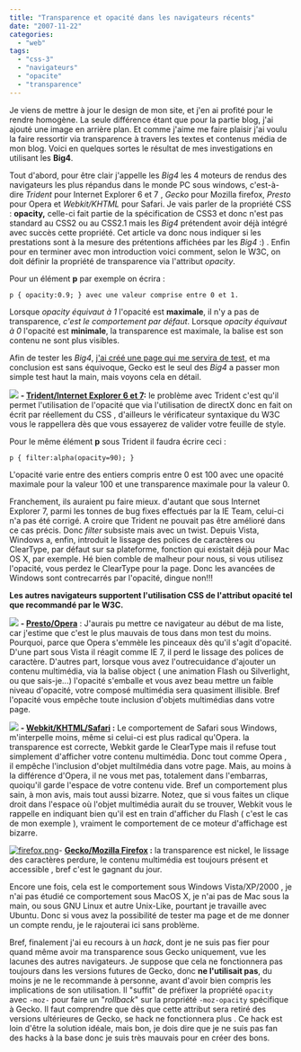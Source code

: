 ```yaml
---
title: "Transparence et opacité dans les navigateurs récents"
date: "2007-11-22"
categories: 
  - "web"
tags: 
  - "css-3"
  - "navigateurs"
  - "opacite"
  - "transparence"
---
```


Je viens de mettre à jour le design de mon site, et j'en ai profité pour le rendre homogène. La seule différence étant que pour la partie blog, j'ai ajouté une image en arrière plan. Et comme j'aime me faire plaisir j'ai voulu la faire ressortir via transparence à travers les textes et contenus média de mon blog. Voici en quelques sortes le résultat de mes investigations en utilisant les **Big4**.

Tout d'abord, pour être clair j'appelle les _Big4_ les 4 moteurs de rendus des navigateurs les plus répandus dans le monde PC sous windows, c'est-à-dire _Trident_ pour Internet Explorer 6 et 7 , _Gecko_ pour Mozilla firefox, _Presto_ pour Opera et _Webkit/KHTML_ pour Safari. Je vais parler de la propriété CSS : **opacity,** celle-ci fait partie de la spécification de CSS3 et donc n'est pas standard au CSS2 ou au CSS2.1 mais les _Big4_ prétendent avoir déjà intégré avec succès cette propriété. Cet article va donc nous indiquer si les prestations sont à la mesure des prétentions affichées par les _Big4_ :) . Enfin pour en terminer avec mon introduction voici comment, selon le W3C, on doit définir la propriété de transparence via l'attribut _opacity_.

Pour un élément **p** par exemple on écrira :

`p { opacity:0.9; } avec une valeur comprise entre 0 et 1.`

Lorsque _opacity équivaut à 1_ l'opacité est **maximale**, il n'y a pas de transparence, _c'est le comportement par défaut_. Lorsque _opacity équivaut à 0_ l'opacité est **minimale**, la transparence est maximale, la balise est son contenu ne sont plus visibles.

Afin de tester les _Big4_, [j'ai créé une page qui me servira de test](http://nyams.planbweb.com/test/opacity/ "la page de test de l'opacité"), et ma conclusion est sans équivoque, Gecko est le seul des _Big4_ a passer mon simple test haut la main, mais voyons cela en détail.

[![](images/ie.thumbnail.png)](http://www.nyamsprod.com/blog/wp-content/uploads/2007/11/trident.jpg "le rendu de la page sous Trident") **\- [Trident/Internet Explorer 6 et 7](http://www.nyamsprod.com/blog/wp-content/uploads/2007/11/trident.jpg "le rendu de la page sous Trident"):** le problème avec Trident c'est qu'il permet l'utilisation de l'opacité que via l'utilisation de directX donc en fait on écrit par réellement du CSS , d'ailleurs le vérificateur syntaxique du W3C vous le rappellera dès que vous essayerez de valider votre feuille de style.

Pour le même élément **p** sous Trident il faudra écrire ceci :

`p { filter:alpha(opacity=90); }`

L'opacité varie entre des entiers compris entre 0 est 100 avec une opacité maximale pour la valeur 100 et une transparence maximale pour la valeur 0.

Franchement, ils auraient pu faire mieux. d'autant que sous Internet Explorer 7, parmi les tonnes de bug fixes effectués par la IE Team, celui-ci n'a pas été corrigé. A croire que Trident ne pouvait pas être amélioré dans ce cas précis. Donc _filter_ subsiste mais avec un twist. Depuis Vista, Windows a, enfin, introduit le lissage des polices de caractères ou ClearType, par défaut sur sa plateforme, fonction qui existait déjà pour Mac OS X, par exemple. Hé bien comble de malheur pour nous, si vous utilisez l'opacité, vous perdez le ClearType pour la page. Donc les avancées de Windows sont contrecarrés par l'opacité, dingue non!!!

**Les autres navigateurs supportent l'utilisation CSS de l'attribut opacité tel que recommandé par le W3C.**

[![](images/presto.thumbnail.png)](http://www.nyamsprod.com/blog/wp-content/uploads/2007/11/presto.jpg "le rendu de la page sous Presto") **\- [Presto/Opera](http://www.nyamsprod.com/blog/wp-content/uploads/2007/11/presto.jpg "le rendu de la page sous Presto")** : J'aurais pu mettre ce navigateur au début de ma liste, car j'estime que c'est le plus mauvais de tous dans mon test du moins. Pourquoi, parce que Opera s'emmèle les pinceaux dès qu'il s'agit d'opacité. D'une part sous Vista il réagit comme IE 7, il perd le lissage des polices de caractère. D'autres part, lorsque vous avez l'outrecuidance d'ajouter un contenu multimédia, via la balise object ( une animation Flash ou Silverlight, ou que sais-je...) l'opacité s'emballe et vous avez beau mettre un faible niveau d'opacité, votre composé multimédia sera quasiment illisible. Bref l'opacité vous empêche toute inclusion d'objets multimédias dans votre page.

[![](images/webkit.thumbnail.png)](http://www.nyamsprod.com/blog/wp-content/uploads/2007/11/webkit.jpg "le rendu de la page sous Webkit/Safari 3.0 beta pour Windows") **\- [Webkit/KHTML/Safari](http://www.nyamsprod.com/blog/wp-content/uploads/2007/11/webkit.jpg "le rendu de la page sous Webkit/Safari 3.0 beta pour Windows") :** Le comportement de Safari sous Windows, m'interpelle moins, même si celui-ci est plus radical qu'Opera. la transparence est correcte, Webkit garde le ClearType mais il refuse tout simplement d'afficher votre contenu multimédia. Donc tout comme Opera , il empêche l'inclusion d'objet multilmédia dans votre page. Mais, au moins à la différence d'Opera, il ne vous met pas, totalement dans l'embarras, quoiqu'il garde l'espace de votre contenu vide. Bref un comportement plus sain, à mon avis, mais tout aussi bizarre. Notez, que si vous faites un clique droit dans l'espace où l'objet multimédia aurait du se trouver, Webkit vous le rappelle en indiquant bien qu'il est en train d'afficher du Flash ( c'est le cas de mon exemple ), vraiment le comportement de ce moteur d'affichage est bizarre.

[![firefox.png](images/firefox.thumbnail.png)](http://www.nyamsprod.com/blog/wp-content/uploads/2007/11/gecko.jpg "le rendu de la page sous Gecko")\- **[Gecko/Mozilla Firefox](http://www.nyamsprod.com/blog/wp-content/uploads/2007/11/gecko.jpg "le rendu de la page sous Gecko") :** la transparence est nickel, le lissage des caractères perdure, le contenu multimédia est toujours présent et accessible , bref c'est le gagnant du jour.

Encore une fois, cela est le comportement sous Windows Vista/XP/2000 , je n'ai pas étudié ce comportement sous MacOS X, je n'ai pas de Mac sous la main, ou sous GNU Linux et autre Unix-Like, pourtant je travaille avec Ubuntu. Donc si vous avez la possibilité de tester ma page et de me donner un compte rendu, je le rajouterai ici sans problème.

Bref, finalement j'ai eu recours à un _hack_, dont je ne suis pas fier pour quand même avoir ma transparence sous Gecko uniquement, vue les lacunes des autres navigateurs. Je suppose que cela ne fonctionnera pas toujours dans les versions futures de Gecko, donc **ne l'utilisait pas**, du moins je ne le recommande à personne, avant d'avoir bien compris les implications de son utilisation. Il "suffit" de préfixer la propriété `opacity` avec `-moz-` pour faire un "_rollback_" sur la propriété `-moz-opacity` spécifique à Gecko. Il faut comprendre que dès que cette attribut sera retiré des versions ultérieures de Gecko, se hack ne fonctionnera plus . Ce hack est loin d'être la solution idéale, mais bon, je dois dire que je ne suis pas fan des hacks à la base donc je suis très mauvais pour en créer des bons.

